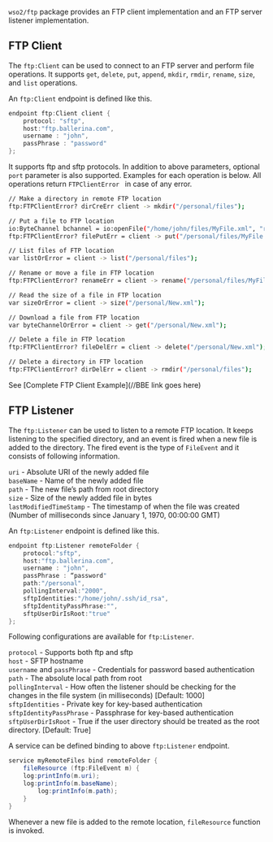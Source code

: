 `wso2/ftp` package provides an FTP client implementation and an FTP server listener implementation. 

## FTP Client

The `ftp:Client` can be used to connect to an FTP server and perform file operations. It supports `get`, `delete`, `put`, `append`, `mkdir`, `rmdir`, `rename`, `size`, and `list` operations.

An `ftp:Client` endpoint is defined like this.

```java
endpoint ftp:Client client {
    protocol: "sftp",
    host:"ftp.ballerina.com",
    username : "john",
    passPhrase : "password"
};
```

 It supports ftp and sftp protocols.  In addition to above parameters, optional `port` parameter is also supported. Examples for each operation is below. All operations return `FTPClientError
` in case of any error.

```sh
// Make a directory in remote FTP location
ftp:FTPClientError? dirCreErr client -> mkdir("/personal/files");  

// Put a file to FTP location
io:ByteChannel bchannel = io:openFile("/home/john/files/MyFile.xml", "r");
ftp:FTPClientError? filePutErr = client -> put("/personal/files/MyFile.xml", bchannel);

// List files of FTP location
var listOrError = client -> list("/personal/files");

// Rename or move a file in FTP location
ftp:FTPClientError? renameErr = client -> rename("/personal/files/MyFile.xml", "/personal/New.xml");

// Read the size of a file in FTP location
var sizeOrError = client -> size("/personal/New.xml");

// Download a file from FTP location
var byteChannelOrError = client -> get("/personal/New.xml");

// Delete a file in FTP location
ftp:FTPClientError? fileDelErr = client -> delete("/personal/New.xml");

// Delete a directory in FTP location
ftp:FTPClientError? dirDelErr = client -> rmdir("/personal/files");    
```

See [Complete FTP Client Example](//BBE link goes here)

## FTP Listener

The `ftp:Listener` can be used to listen to a remote FTP location. It keeps listening to the specified directory, and an event is fired when a new file is added to the directory. The fired event is the type of `FileEvent` and it consists of following information.

`uri` - Absolute URI of the newly added file<br/>
`baseName` - Name of the newly added file<br/>
`path` - The new file’s path from root directory<br/>
`size` - Size of the newly added file in bytes<br/>
`lastModifiedTimeStamp` - The timestamp of when the file was created (Number of milliseconds since January 1, 1970, 00:00:00 GMT)


An `ftp:Listener` endpoint is defined like this. 

```java
endpoint ftp:Listener remoteFolder {
    protocol:"sftp",
    host:"ftp.ballerina.com",
    username : "john",
    passPhrase : “password"
    path:"/personal",
    pollingInterval:"2000",
    sftpIdentities:"/home/john/.ssh/id_rsa",
    sftpIdentityPassPhrase:"",
    sftpUserDirIsRoot:"true"
};
```

Following configurations are available for `ftp:Listener`.

`protocol` - Supports both ftp and sftp<br/>
`host` - SFTP hostname<br/>
`username` and `passPhrase` - Credentials for password based authentication<br/>
`path` - The absolute local path from root <br/>
`pollingInterval` -  How often the listener should be checking for the changes in the file system (in milliseconds) [Default: 1000]  <br/>
`sftpIdentities` - Private key for key-based authentication<br/>
`sftpIdentityPassPhrase` - Passphrase for key-based authentication<br/>
`sftpUserDirIsRoot` - True if the user directory should be treated as the root directory. [Default: True]


A service can be defined binding to above `ftp:Listener` endpoint.  

```java
service myRemoteFiles bind remoteFolder {
    fileResource (ftp:FileEvent m) {
	log:printInfo(m.uri);
	log:printInfo(m.baseName);
        log:printInfo(m.path);
    }
}
```

Whenever a new file is added to the remote location, `fileResource` function is invoked.
 
